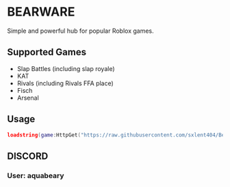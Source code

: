 # BEARWARE

Simple and powerful hub for popular Roblox games.

## Supported Games
- Slap Battles (including slap royale)
- KAT
- Rivals (including Rivals FFA place)
- Fisch
- Arsenal

## Usage
```lua
loadstring(game:HttpGet("https://raw.githubusercontent.com/sxlent404/Bear-hub/main/loader.lua"))()
```

## DISCORD
### User: aquabeary
